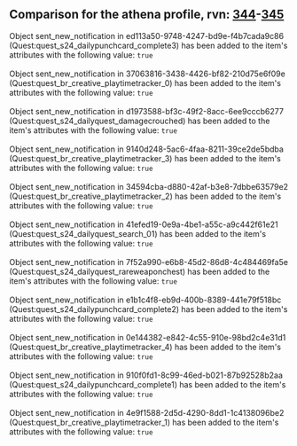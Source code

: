 ## Comparison for the athena profile, rvn: [344](https://github.com/PRO100KatYT/FortniteProfileRevisions/tree/main/profiles/athena/344%20athena.json)-[345](https://github.com/PRO100KatYT/FortniteProfileRevisions/tree/main/profiles/athena/345%20athena.json)

Object sent_new_notification in ed113a50-9748-4247-bd9e-f4b7cada9c86 (Quest:quest_s24_dailypunchcard_complete3) has been added to the item's attributes with the following value: `true`
<br><br>
Object sent_new_notification in 37063816-3438-4426-bf82-210d75e6f09e (Quest:quest_br_creative_playtimetracker_0) has been added to the item's attributes with the following value: `true`
<br><br>
Object sent_new_notification in d1973588-bf3c-49f2-8acc-6ee9cccb6277 (Quest:quest_s24_dailyquest_damagecrouched) has been added to the item's attributes with the following value: `true`
<br><br>
Object sent_new_notification in 9140d248-5ac6-4faa-8211-39ce2de5bdba (Quest:quest_br_creative_playtimetracker_3) has been added to the item's attributes with the following value: `true`
<br><br>
Object sent_new_notification in 34594cba-d880-42af-b3e8-7dbbe63579e2 (Quest:quest_br_creative_playtimetracker_2) has been added to the item's attributes with the following value: `true`
<br><br>
Object sent_new_notification in 41efed19-0e9a-4be1-a55c-a9c442f61e21 (Quest:quest_s24_dailyquest_search_01) has been added to the item's attributes with the following value: `true`
<br><br>
Object sent_new_notification in 7f52a990-e6b8-45d2-86d8-4c484469fa5e (Quest:quest_s24_dailyquest_rareweaponchest) has been added to the item's attributes with the following value: `true`
<br><br>
Object sent_new_notification in e1b1c4f8-eb9d-400b-8389-441e79f518bc (Quest:quest_s24_dailypunchcard_complete2) has been added to the item's attributes with the following value: `true`
<br><br>
Object sent_new_notification in 0e144382-e842-4c55-910e-98bd2c4e31d1 (Quest:quest_br_creative_playtimetracker_4) has been added to the item's attributes with the following value: `true`
<br><br>
Object sent_new_notification in 910f0fd1-8c99-46ed-b021-87b92528b2aa (Quest:quest_s24_dailypunchcard_complete1) has been added to the item's attributes with the following value: `true`
<br><br>
Object sent_new_notification in 4e9f1588-2d5d-4290-8dd1-1c4138096be2 (Quest:quest_br_creative_playtimetracker_1) has been added to the item's attributes with the following value: `true`
<br><br>
